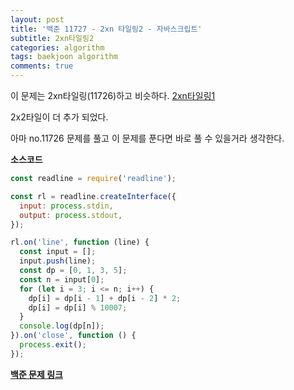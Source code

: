 ```yaml
---
layout: post
title: '백준 11727 - 2xn 타일링2 - 자바스크립트'
subtitle: 2xn타일링2
categories: algorithm
tags: baekjoon algorithm
comments: true
---
```


이 문제는 2xn타일링(11726)하고 비슷하다.
[2xn타일링1](https://somedaycode.github.io/algorithm/2021/01/31/algo-baekjoon-2xntile/)

2x2타일이 더 추가 되었다.

아마 no.11726 문제를 풀고 이 문제를 푼다면 바로 풀 수 있을거라 생각한다.

**소스코드**

```js
const readline = require('readline');

const rl = readline.createInterface({
  input: process.stdin,
  output: process.stdout,
});

rl.on('line', function (line) {
  const input = [];
  input.push(line);
  const dp = [0, 1, 3, 5];
  const n = input[0];
  for (let i = 3; i <= n; i++) {
    dp[i] = dp[i - 1] + dp[i - 2] * 2;
    dp[i] = dp[i] % 10007;
  }
  console.log(dp[n]);
}).on('close', function () {
  process.exit();
});
```

**[백준 문제 링크](https://www.acmicpc.net/problem/11727)**
